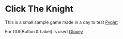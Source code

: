 # Click The Knight

This is a small sample game made in a day to test [Pyglet](https://github.com/pyglet/pyglet)

For GUI(Button & Label) is used [Glooey](https://github.com/kxgames/glooey)
